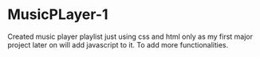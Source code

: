 # MusicPLayer-1
Created music player playlist just using css and html only as my first major project later on will add javascript to it. To add more functionalities.
